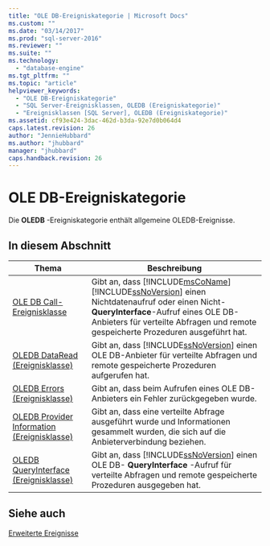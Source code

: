 ```yaml
---
title: "OLE DB-Ereigniskategorie | Microsoft Docs"
ms.custom: ""
ms.date: "03/14/2017"
ms.prod: "sql-server-2016"
ms.reviewer: ""
ms.suite: ""
ms.technology: 
  - "database-engine"
ms.tgt_pltfrm: ""
ms.topic: "article"
helpviewer_keywords: 
  - "OLE DB-Ereigniskategorie"
  - "SQL Server-Ereignisklassen, OLEDB (Ereigniskategorie)"
  - "Ereignisklassen [SQL Server], OLEDB (Ereigniskategorie)"
ms.assetid: cf93e424-3dac-462d-b3da-92e7d0b064d4
caps.latest.revision: 26
author: "JennieHubbard"
ms.author: "jhubbard"
manager: "jhubbard"
caps.handback.revision: 26
---
```

# OLE DB-Ereigniskategorie
  Die **OLEDB** -Ereigniskategorie enthält allgemeine OLEDB-Ereignisse.  
  
## In diesem Abschnitt  
  
|Thema|Beschreibung|  
|-----------|-----------------|  
|[OLE DB Call-Ereignisklasse](../../relational-databases/event-classes/oledb-call-event-class.md)|Gibt an, dass [!INCLUDE[msCoName](../../includes/msconame-md.md)] [!INCLUDE[ssNoVersion](../../includes/ssnoversion-md.md)] einen Nichtdatenaufruf oder einen Nicht-**QueryInterface**-Aufruf eines OLE DB-Anbieters für verteilte Abfragen und remote gespeicherte Prozeduren ausgeführt hat.|  
|[OLEDB DataRead (Ereignisklasse)](../../relational-databases/event-classes/oledb-dataread-event-class.md)|Gibt an, dass [!INCLUDE[ssNoVersion](../../includes/ssnoversion-md.md)] einen OLE DB-Anbieter für verteilte Abfragen und remote gespeicherte Prozeduren aufgerufen hat.|  
|[OLEDB Errors (Ereignisklasse)](../../relational-databases/event-classes/oledb-errors-event-class.md)|Gibt an, dass beim Aufrufen eines OLE DB-Anbieters ein Fehler zurückgegeben wurde.|  
|[OLEDB Provider Information (Ereignisklasse)](../../relational-databases/event-classes/oledb-provider-information-event-class.md)|Gibt an, dass eine verteilte Abfrage ausgeführt wurde und Informationen gesammelt wurden, die sich auf die Anbieterverbindung beziehen.|  
|[OLEDB QueryInterface (Ereignisklasse)](../../relational-databases/event-classes/oledb-queryinterface-event-class.md)|Gibt an, dass [!INCLUDE[ssNoVersion](../../includes/ssnoversion-md.md)] einen OLE DB- **QueryInterface** -Aufruf für verteilte Abfragen und remote gespeicherte Prozeduren ausgegeben hat.|  
  
## Siehe auch  
 [Erweiterte Ereignisse](../../relational-databases/extended-events/extended-events.md)  
  
  